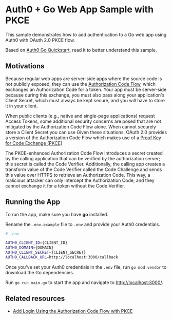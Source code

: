 # Auth0 + Go Web App Sample with PKCE

This sample demonstrates how to add authentication to a Go web app using Auth0 with OAuth 2.0 PKCE flow.

Based on [Auth0 Go Quickstart](https://auth0.com/docs/quickstart/webapp/golang), read it to better understand this sample.

## Motivations

Because regular web apps are server-side apps where the source code is not publicly exposed, they can use the 
[Authorization Code Flow](https://auth0.com/docs/get-started/authentication-and-authorization-flow/authorization-code-flow),
which exchanges an Authorization Code for a token. Your app must be server-side because during this exchange, 
you must also pass along your application's Client Secret, which must always be kept secure, 
and you will have to store it in your client.

When public clients (e.g., native and single-page applications) request Access Tokens, 
some additional security concerns are posed that are not mitigated by the Authorization Code Flow alone. 
When cannot securely store a Client Secret you can use Given these situations, OAuth 2.0 provides a version of 
the Authorization Code Flow which makes use of a 
[Proof Key for Code Exchange (PKCE)](https://auth0.com/docs/get-started/authentication-and-authorization-flow/authorization-code-flow-with-proof-key-for-code-exchange-pkce)

The PKCE-enhanced Authorization Code Flow introduces a secret created by the calling application that can be verified by the authorization server; 
this secret is called the Code Verifier. Additionally, the calling app creates a transform value of the Code Verifier called the Code Challenge and 
sends this value over HTTPS to retrieve an Authorization Code. 
This way, a malicious attacker can only intercept the Authorization Code, and they cannot exchange it for a token without the Code Verifier.

## Running the App

To run the app, make sure you have **go** installed.

Rename the `.env.example` file to `.env` and provide your Auth0 credentials.

```bash
# .env

AUTH0_CLIENT_ID={CLIENT_ID}
AUTH0_DOMAIN={DOMAIN}
AUTH0_CLIENT_SECRET={CLIENT_SECRET}
AUTH0_CALLBACK_URL=http://localhost:3000/callback
```

Once you've set your Auth0 credentials in the `.env` file, run `go mod vendor` to download the Go dependencies.

Run `go run main.go` to start the app and navigate to [http://localhost:3000/](http://localhost:3000/).

## Related resources
- [Add Login Using the Authorization Code Flow with PKCE](https://auth0.com/docs/get-started/authentication-and-authorization-flow/add-login-using-the-authorization-code-flow-with-pkce)